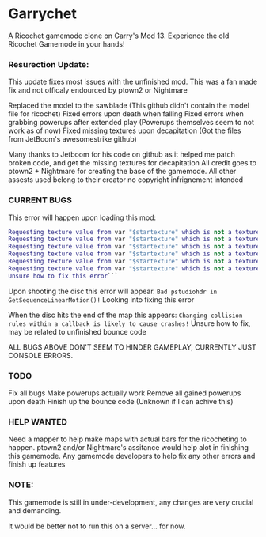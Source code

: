 Garrychet
=========

A Ricochet gamemode clone on Garry's Mod 13. Experience the old Ricochet Gamemode in your hands!

### Resurection Update:
This update fixes most issues with the unfinished mod. This was a fan made fix and not officaly endourced by ptown2 or Nightmare

Replaced the model to the sawblade (This github didn't contain the model file for ricochet)
Fixed errors upon death when falling
Fixed errors when grabbing powerups after extended play (Powerups themselves seem to not work as of now)
Fixed missing textures upon decapitation (Got the files from JetBoom's awesomestrike github)

Many thanks to Jetboom for his code on github as it helped me patch broken code, and get the missing textures for decapitation
All credit goes to ptown2 + Nightmare for creating the base of the gamemode.
All other assests used belong to their creator no copyright infrignement intended

### CURRENT BUGS
This error will happen upon loading this mod:
```lua
Requesting texture value from var "$startexture" which is not a texture value (material: skybox/paintedrt)`
Requesting texture value from var "$startexture" which is not a texture value (material: skybox/paintedlf)
Requesting texture value from var "$startexture" which is not a texture value (material: skybox/paintedbk)
Requesting texture value from var "$startexture" which is not a texture value (material: skybox/paintedft)
Requesting texture value from var "$startexture" which is not a texture value (material: skybox/paintedup)
Requesting texture value from var "$startexture" which is not a texture value (material: skybox/painteddn)
Unsure how to fix this error```
```
Upon shooting the disc this error will appear.
`Bad pstudiohdr in GetSequenceLinearMotion()!`
Looking into fixing this error

When the disc hits the end of the map this appears:
`Changing collision rules within a callback is likely to cause crashes!`
Unsure how to fix, may be related to unfinished bounce code

ALL BUGS ABOVE DON'T SEEM TO HINDER GAMEPLAY, CURRENTLY JUST CONSOLE ERRORS.

### TODO
Fix all bugs
Make powerups actually work
Remove all gained powerups upon death
Finish up the bounce code (Unknown if I can achive this)

### HELP WANTED
Need a mapper to help make maps with actual bars for the ricocheting to happen.
ptown2 and/or Nightmare's assitance would help alot in finishing this gamemode.
Any gamemode developers to help fix any other errors and finish up features

### NOTE:
This gamemode is still in under-development, any changes are very crucial and demanding.

It would be better not to run this on a server... for now.

